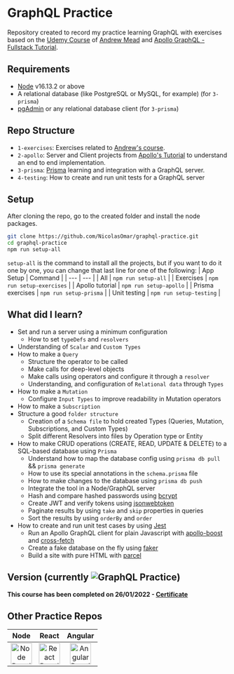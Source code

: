 # GraphQL Practice
Repository created to record my practice learning GraphQL with exercises based on the [Udemy Course](https://www.udemy.com/course/graphql-bootcamp) of [Andrew Mead](https://www.udemy.com/user/andrewmead/) and [Apollo GraphQL - Fullstack Tutorial](https://www.apollographql.com/docs/tutorial/introduction/).

## Requirements
 - [Node](https://nodejs.org/en/download/) v16.13.2 or above
 - A relational database (like PostgreSQL or MySQL, for example) (for `3-prisma`)
 - [pgAdmin](https://www.pgadmin.org/) or any relational database client (for `3-prisma`)

## Repo Structure
 - `1-exercises`: Exercises related to [Andrew's course](https://www.udemy.com/course/graphql-bootcamp).
 - `2-apollo`: Server and Client projects from [Apollo's Tutorial](https://www.apollographql.com/docs/tutorial/introduction/) to understand an end to end implementation.
 - `3-prisma`: [Prisma](https://www.prisma.io/) learning and integration with a GraphQL server.
 - `4-testing`: How to create and run unit tests for a GraphQL server

## Setup
After cloning the repo, go to the created folder and install the node packages.
```sh
git clone https://github.com/NicolasOmar/graphql-practice.git
cd graphql-practice
npm run setup-all
```
`setup-all` is the command to install all the projects, but if you want to do it one by one, you can change that last line for one of the following:
| App Setup | Command |
| --- | --- |
| All | `npm run setup-all` |
| Exercises | `npm run setup-exercises` |
| Apollo tutorial | `npm run setup-apollo` |
| Prisma exercises | `npm run setup-prisma` |
| Unit testing | `npm run setup-testing` |

## What did I learn?
  - Set and run a server using a minimum configuration
    - How to set `typeDefs` and `resolvers`
  - Understanding of `Scalar` and `Custom Types`
  - How to make a `Query`
    - Structure the operator to be called
    - Make calls for deep-level objects
    - Make calls using operators and configure it through a `resolver`
    - Understanding, and configuration of `Relational data` through `Types`
  - How to make a `Mutation`
    - Configure `Input Types` to improve readability in Mutation operators
  - How to make a `Subscription`
  - Structure a good `folder structure`
    - Creation of a `Schema file` to hold created Types (Queries, Mutation, Subscriptions, and Custom Types)
    - Split different Resolvers into files by Operation type or Entity
  - How to make CRUD operations (CREATE, READ, UPDATE & DELETE) to a SQL-based database using `Prisma`
    - Understand how to map the database config using `prisma db pull` && `prisma generate`
    - How to use its special annotations in the `schema.prisma` file
    - How to make changes to the database using `prisma db push`
    - Integrate the tool in a Node/GraphQL server
    - Hash and compare hashed passwords using [bcrypt](https://www.npmjs.com/package/bcrypt)
    - Create JWT and verify tokens using [jsonwebtoken](https://www.npmjs.com/package/jsonwebtoken)
    - Paginate results by using `take` and `skip` properties in queries
    - Sort the results by using `orderBy` and `order`
  - How to create and run unit test cases by using [Jest](https://www.npmjs.com/package/jest)
    - Run an Apollo GraphQL client for plain Javascript with [apollo-boost](https://www.npmjs.com/package/apollo-boost) and [cross-fetch](https://www.npmjs.com/package/cross-fetch)
    - Create a fake database on the fly using [faker](https://www.npmjs.com/package/faker)
    - Build a site with pure HTML with [parcel](https://www.npmjs.com/package/parcel)

## Version (currently ![GraphQL Practice](https://img.shields.io/github/package-json/v/nicolasomar/graphql-practice?color=success&label=%20&style=flat-square))
**This course has been completed on 26/01/2022 - [Certificate](https://www.udemy.com/certificate/UC-a8dd5090-a1f0-4f22-ae17-0a56cc66dd0b/)**

## Other Practice Repos
| Node | React | Angular |
| :---: | :---: | :---: |
| [<img src="https://cdn.svgporn.com/logos/nodejs-icon.svg" title="Node Practice Repo" alt="Node Practice Repo" width="48px">](https://github.com/NicolasOmar/node-practice) | [<img src="https://cdn.svgporn.com/logos/react.svg" title="React Practice Repo" alt="React Practice Repo" width="48px">](https://github.com/NicolasOmar/react-practice) | [<img src="https://cdn.svgporn.com/logos/angular-icon.svg" title="Angular Practice Repo" alt="Angular Practice Repo" width="48px">](https://github.com/NicolasOmar/angular-practice) |